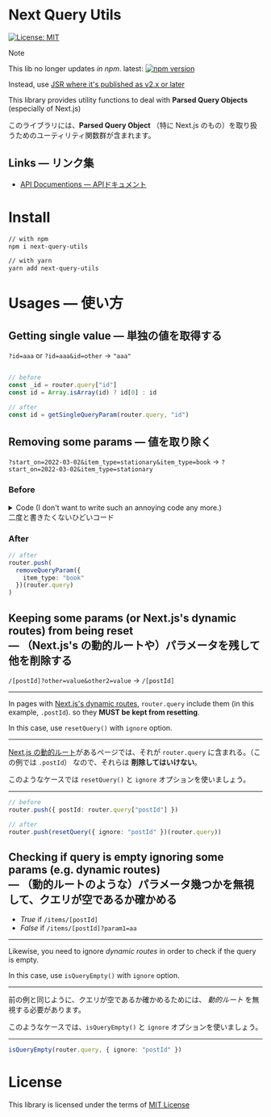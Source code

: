# Next Query Utils

[![License: MIT](https://img.shields.io/badge/License-MIT-yellow.svg)](https://opensource.org/licenses/MIT)

> [!NOTE]
> 
> This lib no longer updates *in npm*. latest: [![npm version](https://badge.fury.io/js/next-query-utils.svg)](https://badge.fury.io/js/next-query-utils)
> 
> Instead, use [JSR where it's published as v2.x or later](https://jsr.io/@honey32/next-query-utils)

This library provides utility functions to deal with **Parsed Query Objects** (especially of Next.js)

このライブラリには、**Parsed Query Object** （特に Next.js のもの）を取り扱うためのユーティリティ関数群が含まれます。

## Links &mdash; リンク集

- [API Documentions &mdash; APIドキュメント](https://honey32.github.io/next-query-utils/)

# Install

```sh
// with npm
npm i next-query-utils

// with yarn
yarn add next-query-utils
```

# Usages &mdash; 使い方

## Getting single value &mdash; 単独の値を取得する

`?id=aaa` or `?id=aaa&id=other` -> `"aaa"`

```ts

// before
const _id = router.query["id"]
const id = Array.isArray(id) ? id[0] : id

// after
const id = getSingleQueryParam(router.query, "id")
```




## Removing some params &mdash; 値を取り除く

`?start_on=2022-03-02&item_type=stationary&item_type=book`
-> `?start_on=2022-03-02&item_type=stationary`

### Before

<details><summary>Code (I don't want to write such an annoying code any more.)<br/>二度と書きたくないひどいコード </summary><div>

```ts
// before
const removeQuery = (
  query: ParsedUrlQuery, 
  key: string,
  pred: string
) => {
  const value = query[key]

  // if empty, leave query as it is.
  if (!value) return query;
  if (Array.isArray(value)) {
    if(value.length === 0) return query;

    // if non-empty array of string
    return { ...acc, [key]: value.filter(s => s !== pred) };
  }

  // if single string (not empty)
  return { ...acc, [key]: (s !== value) ? value : [] };
}
```

</div>
</details>

### After

```ts
// after
router.push(
  removeQueryParam({ 
    item_type: "book"
  })(router.query)
)
```

## Keeping some params (or Next.js's dynamic routes) from being reset <br/> &mdash; （Next.js's の動的ルートや）パラメータを残して他を削除する

`/[postId]?other=value&other2=value`
-> `/[postId]`

---

In pages with [Next.js's dynamic routes](https://nextjs.org/docs/routing/dynamic-routes), `router.query` include them (in this example, `.postId`). so they **MUST be kept from resetting**.

In this case, use `resetQuery()` with `ignore` option. 

---

[Next.js の動的ルート](https://nextjs.org/docs/routing/dynamic-routes)があるページでは、それが `router.query` に含まれる。（この例では `.postId`） なので、それらは **削除してはいけない**。

このようなケースでは `resetQuery()` と `ignore` オプションを使いましょう。 

---

```ts
// before
router.push({ postId: router.query["postId"] })

// after
router.push(resetQuery({ ignore: "postId" })(router.query))
```

## Checking if query is empty ignoring some params (e.g. dynamic routes)<br/>&mdash; （動的ルートのような）パラメータ幾つかを無視して、クエリが空であるか確かめる

- *True* if `/items/[postId]`
- *False* if `/items/[postId]?param1=aa`

---

Likewise, you need to ignore *dynamic routes* in order to check if the query is empty.

In this case, use `isQueryEmpty()` with `ignore` option. 

---

前の例と同じように、クエリが空であるか確かめるためには、
*動的ルート* を無視する必要があります。

このようなケースでは、`isQueryEmpty()` と `ignore` オプションを使いましょう。

---

```ts
isQueryEmpty(router.query, { ignore: "postId" })
```

# License

This library is licensed under the terms of [MIT License](/license)
